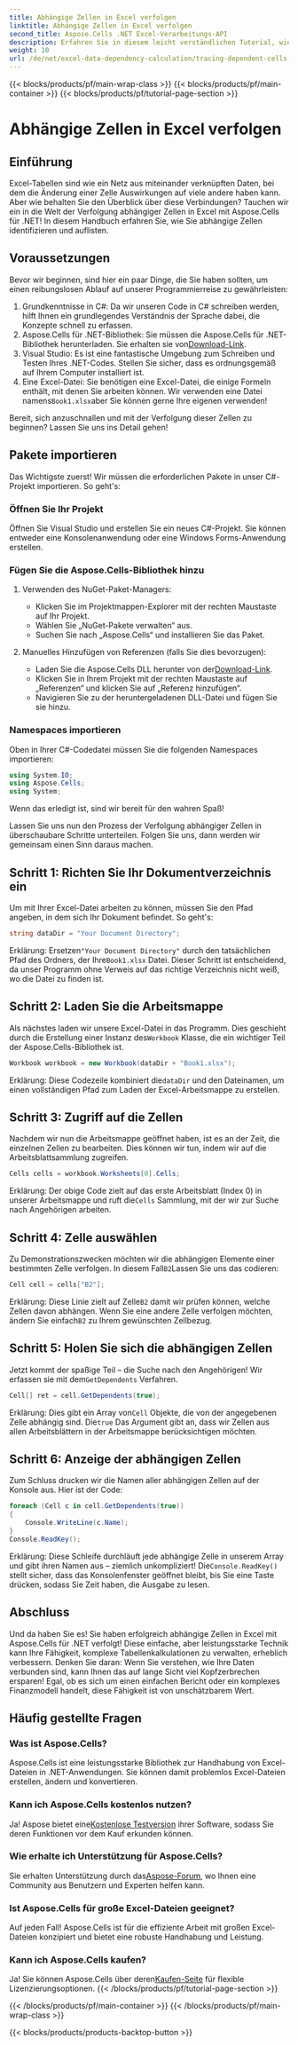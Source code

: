 ```yaml
---
title: Abhängige Zellen in Excel verfolgen
linktitle: Abhängige Zellen in Excel verfolgen
second_title: Aspose.Cells .NET Excel-Verarbeitungs-API
description: Erfahren Sie in diesem leicht verständlichen Tutorial, wie Sie mit Aspose.Cells für .NET abhängige Zellen in Excel verfolgen.
weight: 10
url: /de/net/excel-data-dependency-calculation/tracing-dependent-cells-in-excel/
---
```


{{< blocks/products/pf/main-wrap-class >}}
{{< blocks/products/pf/main-container >}}
{{< blocks/products/pf/tutorial-page-section >}}

# Abhängige Zellen in Excel verfolgen

## Einführung

Excel-Tabellen sind wie ein Netz aus miteinander verknüpften Daten, bei dem die Änderung einer Zelle Auswirkungen auf viele andere haben kann. Aber wie behalten Sie den Überblick über diese Verbindungen? Tauchen wir ein in die Welt der Verfolgung abhängiger Zellen in Excel mit Aspose.Cells für .NET! In diesem Handbuch erfahren Sie, wie Sie abhängige Zellen identifizieren und auflisten. 

## Voraussetzungen

Bevor wir beginnen, sind hier ein paar Dinge, die Sie haben sollten, um einen reibungslosen Ablauf auf unserer Programmierreise zu gewährleisten:

1. Grundkenntnisse in C#: Da wir unseren Code in C# schreiben werden, hilft Ihnen ein grundlegendes Verständnis der Sprache dabei, die Konzepte schnell zu erfassen.
2.  Aspose.Cells für .NET-Bibliothek: Sie müssen die Aspose.Cells für .NET-Bibliothek herunterladen. Sie erhalten sie von[Download-Link](https://releases.aspose.com/cells/net/).
3. Visual Studio: Es ist eine fantastische Umgebung zum Schreiben und Testen Ihres .NET-Codes. Stellen Sie sicher, dass es ordnungsgemäß auf Ihrem Computer installiert ist. 
4.  Eine Excel-Datei: Sie benötigen eine Excel-Datei, die einige Formeln enthält, mit denen Sie arbeiten können. Wir verwenden eine Datei namens`Book1.xlsx`aber Sie können gerne Ihre eigenen verwenden!

Bereit, sich anzuschnallen und mit der Verfolgung dieser Zellen zu beginnen? Lassen Sie uns ins Detail gehen!

## Pakete importieren

Das Wichtigste zuerst! Wir müssen die erforderlichen Pakete in unser C#-Projekt importieren. So geht's:

### Öffnen Sie Ihr Projekt

Öffnen Sie Visual Studio und erstellen Sie ein neues C#-Projekt. Sie können entweder eine Konsolenanwendung oder eine Windows Forms-Anwendung erstellen.

### Fügen Sie die Aspose.Cells-Bibliothek hinzu

1. Verwenden des NuGet-Paket-Managers: 
   - Klicken Sie im Projektmappen-Explorer mit der rechten Maustaste auf Ihr Projekt.
   - Wählen Sie „NuGet-Pakete verwalten“ aus.
   - Suchen Sie nach „Aspose.Cells“ und installieren Sie das Paket.

2. Manuelles Hinzufügen von Referenzen (falls Sie dies bevorzugen): 
   -  Laden Sie die Aspose.Cells DLL herunter von der[Download-Link](https://releases.aspose.com/cells/net/).
   - Klicken Sie in Ihrem Projekt mit der rechten Maustaste auf „Referenzen“ und klicken Sie auf „Referenz hinzufügen“.
   - Navigieren Sie zu der heruntergeladenen DLL-Datei und fügen Sie sie hinzu.

### Namespaces importieren

Oben in Ihrer C#-Codedatei müssen Sie die folgenden Namespaces importieren:

```csharp
using System.IO;
using Aspose.Cells;
using System;
```

Wenn das erledigt ist, sind wir bereit für den wahren Spaß!

Lassen Sie uns nun den Prozess der Verfolgung abhängiger Zellen in überschaubare Schritte unterteilen. Folgen Sie uns, dann werden wir gemeinsam einen Sinn daraus machen.

## Schritt 1: Richten Sie Ihr Dokumentverzeichnis ein

Um mit Ihrer Excel-Datei arbeiten zu können, müssen Sie den Pfad angeben, in dem sich Ihr Dokument befindet. So geht's:

```csharp
string dataDir = "Your Document Directory";
```

 Erklärung: Ersetzen`"Your Document Directory"` durch den tatsächlichen Pfad des Ordners, der Ihre`Book1.xlsx` Datei. Dieser Schritt ist entscheidend, da unser Programm ohne Verweis auf das richtige Verzeichnis nicht weiß, wo die Datei zu finden ist.

## Schritt 2: Laden Sie die Arbeitsmappe

 Als nächstes laden wir unsere Excel-Datei in das Programm. Dies geschieht durch die Erstellung einer Instanz des`Workbook` Klasse, die ein wichtiger Teil der Aspose.Cells-Bibliothek ist.

```csharp
Workbook workbook = new Workbook(dataDir + "Book1.xlsx");
```

 Erklärung: Diese Codezeile kombiniert die`dataDir` und den Dateinamen, um einen vollständigen Pfad zum Laden der Excel-Arbeitsmappe zu erstellen. 

## Schritt 3: Zugriff auf die Zellen

Nachdem wir nun die Arbeitsmappe geöffnet haben, ist es an der Zeit, die einzelnen Zellen zu bearbeiten. Dies können wir tun, indem wir auf die Arbeitsblattsammlung zugreifen.

```csharp
Cells cells = workbook.Worksheets[0].Cells;
```

 Erklärung: Der obige Code zielt auf das erste Arbeitsblatt (Index 0) in unserer Arbeitsmappe und ruft die`Cells` Sammlung, mit der wir zur Suche nach Angehörigen arbeiten.

## Schritt 4: Zelle auswählen

Zu Demonstrationszwecken möchten wir die abhängigen Elemente einer bestimmten Zelle verfolgen. In diesem Fall`B2`Lassen Sie uns das codieren:

```csharp
Cell cell = cells["B2"];
```

 Erklärung: Diese Linie zielt auf Zelle`B2` damit wir prüfen können, welche Zellen davon abhängen. Wenn Sie eine andere Zelle verfolgen möchten, ändern Sie einfach`B2` zu Ihrem gewünschten Zellbezug. 

## Schritt 5: Holen Sie sich die abhängigen Zellen

 Jetzt kommt der spaßige Teil – die Suche nach den Angehörigen! Wir erfassen sie mit dem`GetDependents` Verfahren.

```csharp
Cell[] ret = cell.GetDependents(true);
```

 Erklärung: Dies gibt ein Array von`Cell` Objekte, die von der angegebenen Zelle abhängig sind. Die`true` Das Argument gibt an, dass wir Zellen aus allen Arbeitsblättern in der Arbeitsmappe berücksichtigen möchten.

## Schritt 6: Anzeige der abhängigen Zellen

Zum Schluss drucken wir die Namen aller abhängigen Zellen auf der Konsole aus. Hier ist der Code:

```csharp
foreach (Cell c in cell.GetDependents(true))
{
    Console.WriteLine(c.Name);
}
Console.ReadKey();
```

 Erklärung: Diese Schleife durchläuft jede abhängige Zelle in unserem Array und gibt ihren Namen aus – ziemlich unkompliziert! Die`Console.ReadKey()` stellt sicher, dass das Konsolenfenster geöffnet bleibt, bis Sie eine Taste drücken, sodass Sie Zeit haben, die Ausgabe zu lesen.

## Abschluss

Und da haben Sie es! Sie haben erfolgreich abhängige Zellen in Excel mit Aspose.Cells für .NET verfolgt! Diese einfache, aber leistungsstarke Technik kann Ihre Fähigkeit, komplexe Tabellenkalkulationen zu verwalten, erheblich verbessern. Denken Sie daran: Wenn Sie verstehen, wie Ihre Daten verbunden sind, kann Ihnen das auf lange Sicht viel Kopfzerbrechen ersparen! Egal, ob es sich um einen einfachen Bericht oder ein komplexes Finanzmodell handelt, diese Fähigkeit ist von unschätzbarem Wert.

## Häufig gestellte Fragen

### Was ist Aspose.Cells?
Aspose.Cells ist eine leistungsstarke Bibliothek zur Handhabung von Excel-Dateien in .NET-Anwendungen. Sie können damit problemlos Excel-Dateien erstellen, ändern und konvertieren.

### Kann ich Aspose.Cells kostenlos nutzen?
 Ja! Aspose bietet eine[Kostenlose Testversion](https://releases.aspose.com/) ihrer Software, sodass Sie deren Funktionen vor dem Kauf erkunden können.

### Wie erhalte ich Unterstützung für Aspose.Cells?
 Sie erhalten Unterstützung durch das[Aspose-Forum](https://forum.aspose.com/c/cells/9), wo Ihnen eine Community aus Benutzern und Experten helfen kann. 

### Ist Aspose.Cells für große Excel-Dateien geeignet?
Auf jeden Fall! Aspose.Cells ist für die effiziente Arbeit mit großen Excel-Dateien konzipiert und bietet eine robuste Handhabung und Leistung.

### Kann ich Aspose.Cells kaufen?
 Ja! Sie können Aspose.Cells über deren[Kaufen-Seite](https://purchase.aspose.com/buy) für flexible Lizenzierungsoptionen.
{{< /blocks/products/pf/tutorial-page-section >}}

{{< /blocks/products/pf/main-container >}}
{{< /blocks/products/pf/main-wrap-class >}}

{{< blocks/products/products-backtop-button >}}
